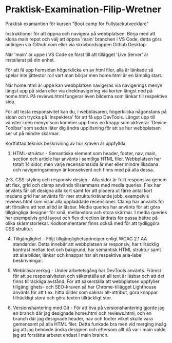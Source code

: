 # Praktisk-Examination-Filip-Wretner
 Praktisk examantion för kursen "Boot camp för Fullstackutvecklare"

Instruktioner för att öppna och navigera på webbplatsen:
Börja med att klona main repot och välj att öppna 'main' branchen i VS Code, detta görs antingen via Github.com eller via skrivbordsappen Github Desktop

När 'main' är uppe i VS Code se först till att tillägget 'Live Server' är installerat på din enhet.

För att få upp hemsidan högerklicka en av html filer, alla är länkade så spelar inte jättestor roll vart man börjar men home.html är en lämplig start.

När home.html är uppe kan webbplatsen navigeras via navigerings menyn längst upp på sidan eller via direktnavigering via korten längst ned på home.html. På reviews.html fungerar även bilderna som länkar till respektive sida.

För att testa responsivitet kan du, i webbläsaren, högerklicka någonstans på sidan och trycka på 'Inspektera' för att få upp DevTools. Längst upp till vänster i den menyn som kommer upp finns en knapp som aktiverar 'Device Toolbar' som sedan låter dig ändra upplösning för att se hur webbplatsen ser ut på mindre skärmar. 

Kortfattad teknisk beskrivning av hur kraven är uppfyllda:

1. HTML-struktur - Semantiska element som header, footer, nav, main, section och article har använts i samtliga HTML filer. Webbplatsen har totalt 14 sidor, men varje recensionssida är mer eller mindre likadana och navigeringsmenyn är konsekvent och finns med på alla dessa.  

2-3. CSS-styling och responsiv design - Alla sidor är fullt responsiva genom att flex, grid och clamp används tillsammans med media queries. Flex har använts får att designa alla kort samt för att placera ut färre antal kort medans grid har använts för mer strukturkrävande jobb, exempelvis reviews.html som visar alla uppladdade recensioner. Clamp har använts för att försäkra att text alltid är läsbar. Media queries har använts för att göra tillgängliga designer för små, mellanstora och stora skärmar. I media queries har exempelvis grid layout och flex direction ändrats för passa bättre på olika skärmstorlekar. Kodkommentarer finns också med för att tydliggöra CSS struktur. 

4. Tillgänglighet - Följt tillgänglighetsprinciper enligt WCAG 2.1 AA standarder. Detta innebär att webbplatsen är responsiv, har tillräcklig kontrast mellan text och bakgrund, har semantisk HTML struktur samt att alla bilder, länkar och knappar har alt respektive aria-label beskrivningar. 

5. Webbläsarverkyg - Under arbetetsgång har DevTools använts. Främst för att se responsiviteten och säkerställa att all text är läsbar och att det finns tillräckliga avstånd. För att säkerställa att webbplatsen uppfyller tillgänglighets- och SEO-kraven så har Chrome-tillägget Lighthouse använts för att t.ex. hitta bilder som saknar alt-attribut, göra knappar tillräckligt stora och göra texten tillräckligt stor. 

6. Versionshantering med Git - För att öva på versionshantering gjorde jag en branch där jag designade home.html och reviews.html, och en branch där jag designade header, nav och footer vilket skulle vara gemensamt på alla HTML filer. Detta funkade bra men vid merging insåg jag att jag behövde ändra designen och eftersom allt då var i main valde jag att forstätta arbetet endast i main branch.